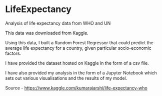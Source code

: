 # LifeExpectancy
Analysis of life expectancy data from WHO and UN

This data was downloaded from Kaggle. 

Using this data, I built a Random Forest Regressor that could predict the average life expectancy for a country, given particular socio-economic factors.

I have provided the dataset hosted on Kaggle in the form of a csv file. 

I have also provided my analysis in the form of a Jupyter Notebook which sets out various visualisations and the results of my model.

Source - https://www.kaggle.com/kumarajarshi/life-expectancy-who

